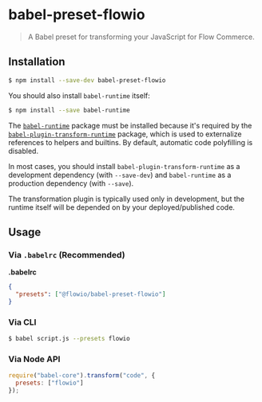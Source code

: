 # babel-preset-flowio

> A Babel preset for transforming your JavaScript for Flow Commerce.

## Installation

```sh
$ npm install --save-dev babel-preset-flowio
```

You should also install `babel-runtime` itself:

```sh
$ npm install --save babel-runtime
```

The [`babel-runtime`](https://www.npmjs.com/package/babel-runtime) package must be installed because it's required by the [`babel-plugin-transform-runtime`](https://babeljs.io/docs/plugins/transform-runtime/) package, which is used to externalize references
to helpers and builtins. By default, automatic code polyfilling is disabled.

In most cases, you should install `babel-plugin-transform-runtime` as a development dependency (with `--save-dev`) and `babel-runtime` as a production dependency (with `--save`).

The transformation plugin is typically used only in development, but the runtime itself will be depended on by your deployed/published code.

## Usage

### Via `.babelrc` (Recommended)

**.babelrc**

```json
{
  "presets": ["@flowio/babel-preset-flowio"]
}
```

### Via CLI

```sh
$ babel script.js --presets flowio
```

### Via Node API

```javascript
require("babel-core").transform("code", {
  presets: ["flowio"]
});
```
